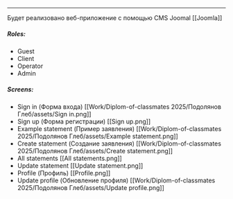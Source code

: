 
___
Будет реализовано веб-приложение с помощью CMS Joomal [[Joomla]]

##### Roles:
- Guest
- Client
- Operator
- Admin

##### Screens:
- Sign in (Форма входа) [[Work/Diplom-of-classmates 2025/Подолянов Глеб/assets/Sign in.png]]
- Sign up (Форма регистрации) [[Sign up.png]]
- Example statement (Пример заявления) [[Work/Diplom-of-classmates 2025/Подолянов Глеб/assets/Example statement.png]]
- Create statement (Создание заявления) [[Work/Diplom-of-classmates 2025/Подолянов Глеб/assets/Create statement.png]]
- All statements [[All statements.png]]
- Update statement [[Update statement.png]]
- Profile (Профиль) [[Profile.png]]
- Update profile (Обновление профиля) [[Work/Diplom-of-classmates 2025/Подолянов Глеб/assets/Update profile.png]]
